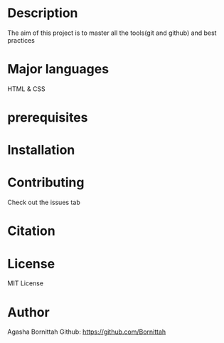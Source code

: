 # Description
The aim of this project is to master all the tools(git and github) and best practices

# Major languages
HTML & CSS

# prerequisites

# Installation

# Contributing
Check out the issues tab

# Citation

# License
MIT License

# Author
Agasha Bornittah 
Github: https://github.com/Bornittah
